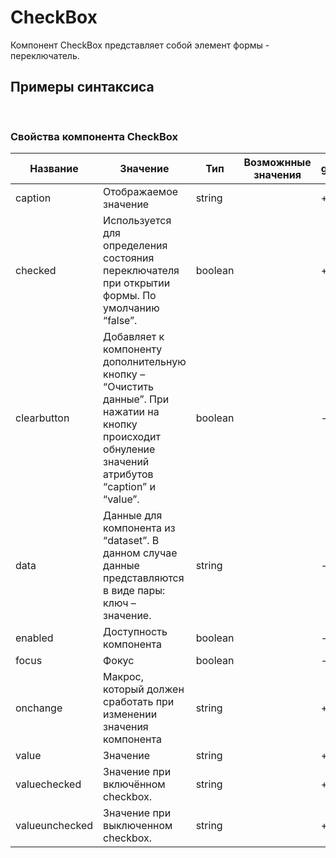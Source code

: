 # CheckBox

Компонент CheckBox представляет собой элемент формы - переключатель.

## Примеры синтаксиса

<pre>
<component cmptype="CheckBox" name="rf_r" valuechecked="1" valueunchecked="0" caption="Нерезидент РФ" onchange="Form.onChangeRF();"/>
</pre>

### Свойства компонента CheckBox

|Название|Значение|Тип|Возможнные значения|get|set|
|---|---|---|---|---|---|
|caption|Отображаемое значение|string||\+|\+|
|checked|Используется для определения состояния переключателя при открытии формы. По умолчанию “false”.|boolean||\+|\-|
|clearbutton|Добавляет к компоненту дополнительную кнопку – “Очистить данные”. При нажатии на кнопку происходит обнуление значений атрибутов “caption” и “value”.|boolean||\-|\+|
|data|Данные для компонента из “dataset”. В данном случае данные представляются в виде пары: ключ – значение.|string||\-|\+|
|enabled|Доступность компонента|boolean||\-|\+|
|focus|Фокус|boolean||\-|\+|
|onchange|Макрос, который должен сработать при изменении значения компонента|string||\+|\+|
|value|Значение|string||\+|\+|
|valuechecked|Значение при включённом checkbox.|string||\+|\+|
|valueunchecked|Значение при выключенном checkbox.|string||\+|\+|

